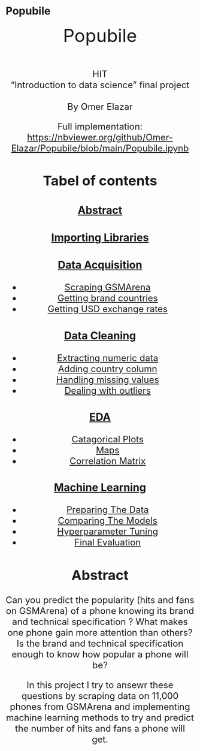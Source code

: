 <h1>Popubile</h1>
<font size="20"> <center> Popubile
<br><br>
<font size="5"> <center> HIT<br>
“Introduction to data science” final project<br><br>
By Omer Elazar

Full implementation:
https://nbviewer.org/github/Omer-Elazar/Popubile/blob/main/Popubile.ipynb


## Tabel of contents

### <a href="https://nbviewer.org/github/Omer-Elazar/Popubile/blob/main/Popubile.ipynb#abstract">Abstract</a>


### <a href="https://nbviewer.org/github/Omer-Elazar/Popubile/blob/main/Popubile.ipynb#ImportingLibraries">Importing Libraries</a>


### <a href="https://nbviewer.org/github/Omer-Elazar/Popubile/blob/main/Popubile.ipynb#dataAcquisition">Data Acquisition</a>
 - <a href="https://nbviewer.org/github/Omer-Elazar/Popubile/blob/main/Popubile.ipynb#ScrapingGSMArena">Scraping GSMArena</a>
 - <a href="https://nbviewer.org/github/Omer-Elazar/Popubile/blob/main/Popubile.ipynb#Gettingbrandcountries">Getting brand countries</a>
 - <a href="https://nbviewer.org/github/Omer-Elazar/Popubile/blob/main/Popubile.ipynb#GettingUSDexchangerates">Getting USD exchange rates</a>

### <a href="https://nbviewer.org/github/Omer-Elazar/Popubile/blob/main/Popubile.ipynb#DataCleaning">Data Cleaning</a>
 - <a href="https://nbviewer.org/github/Omer-Elazar/Popubile/blob/main/Popubile.ipynb#Extractingnumericdata">Extracting numeric data</a>
 - <a href="https://nbviewer.org/github/Omer-Elazar/Popubile/blob/main/Popubile.ipynb#Addingcountrycolumn">Adding country column</a>
 - <a href="https://nbviewer.org/github/Omer-Elazar/Popubile/blob/main/Popubile.ipynb#Handlingmissingvalues">Handling missing values</a>
 - <a href="https://nbviewer.org/github/Omer-Elazar/Popubile/blob/main/Popubile.ipynb#Dealingwithoutliers">Dealing with outliers</a>


### <a href="https://nbviewer.org/github/Omer-Elazar/Popubile/blob/main/Popubile.ipynb#Eda">EDA</a>
 - <a href="https://nbviewer.org/github/Omer-Elazar/Popubile/blob/main/Popubile.ipynb#CatagoricalPlots">Catagorical Plots</a>
 - <a href="https://nbviewer.org/github/Omer-Elazar/Popubile/blob/main/Popubile.ipynb#Maps">Maps</a>
 - <a href="https://nbviewer.org/github/Omer-Elazar/Popubile/blob/main/Popubile.ipynb#CorrelationMatrix">Correlation Matrix</a>


### <a href="https://nbviewer.org/github/Omer-Elazar/Popubile/blob/main/Popubile.ipynb#MachineLearning">Machine Learning</a>
 - <a href="https://nbviewer.org/github/Omer-Elazar/Popubile/blob/main/Popubile.ipynb#PreparingTheData">Preparing The Data</a>
 - <a href="https://nbviewer.org/github/Omer-Elazar/Popubile/blob/main/Popubile.ipynb#ComparingTheModels">Comparing The Models</a>
 - <a href="https://nbviewer.org/github/Omer-Elazar/Popubile/blob/main/Popubile.ipynb#HyperparameterTuning">Hyperparameter Tuning</a>
 - <a href="https://nbviewer.org/github/Omer-Elazar/Popubile/blob/main/Popubile.ipynb#FinalEvaluation">Final Evaluation</a>




## Abstract

Can you predict the popularity (hits and fans on GSMArena) of a phone knowing its brand and technical specification ?
What makes one phone gain more attention than others? Is the brand and technical specification enough to know how popular a phone will be?

In this project I try to ansewr these questions by scraping data on 11,000 phones from GSMArena and implementing machine learning methods to try and predict the number of hits and fans a phone will get.
